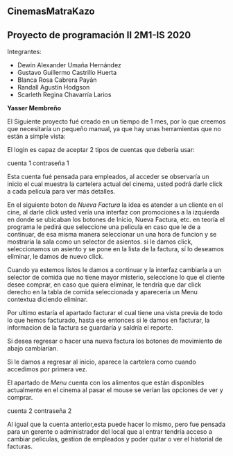 ## CinemasMatraKazo
## Proyecto de programación II 2M1-IS 2020

Integrantes:
- Dewin Alexander Umaña Hernández
- Gustavo Guillermo Castrillo Huerta
- Blanca Rosa Cabrera Payán
- Randall Agustín Hodgson
- Scarleth Regina Chavarría Larios


**Yasser Membreño**

El Siguiente proyecto fué creado en un tiempo de 1 mes, por lo que 
creemos que necesitaría un pequeño manual, ya que hay unas herramientas
que no están a simple vista:

El login es capaz de aceptar 2 tipos de cuentas que debería usar:

cuenta 1 
contraseña 1

Esta cuenta fué pensada para empleados, al acceder se observaría un inicio
el cual muestra la cartelera actual del cinema, usted podrá darle click 
a cada película para ver más detalles.

En el siguiente boton de *Nueva Factura* la idea es atender a un cliente en el cine,
al darle click usted vería una interfaz con promociones a la izquierda en donde se
ubicaban los botones de Inicio, Nueva Factura, etc. en teoría el programa le pedirá 
que seleccione una pelicula en caso que le de a continuar, de esa misma manera 
seleccionar un una hora de funcion y se mostraría la sala como un selector de asientos.
si le damos click, seleccionamos un asiento y se pone en la lista de la factura, sí lo 
deseamos eliminar, le damos de nuevo click.

Cuando ya estemos listos le damos a continuar y la interfaz cambiaría a un selector de 
comida que no tiene mayor misterio, seleccione lo que el cliente desee comprar,
en caso que quiera eliminar, le tendría que dar click derecho en la tabla de comida
seleccionada y aparecería un Menu contextua diciendo eliminar.

Por ultimo estaría el apartado facturar el cual tiene una vista previa de todo lo que 
hemos facturado, hasta ese entonces si le damos en facturar, la informacion de la factura
se guardaría y saldría el reporte.

Si desea regresar o hacer una nueva factura los botones de movimiento de abajo cambiarían.

Si le damos a regresar al inicio, aparece la cartelera como cuando accedimos por primera vez.

El apartado de *Menu* cuenta con los alimentos que están disponibles actualmente en el cinema
al pasar el mouse se verían las opciones de ver y comprar.

cuenta 2
contraseña 2

Al igual que la cuenta anterior,esta puede hacer lo mismo, pero fue pensada para un 
gerente o administrador del local que al entrar tendría acceso a cambiar peliculas,
gestion de empleados y poder quitar o ver el historial de facturas.






